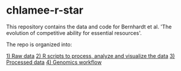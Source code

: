 # chlamee-r-star


This repository contains the data and code for Bernhardt et al. 'The evolution of competitive ability for essential resources'.

The repo is organized into:

[1) Raw data](https://github.com/JoeyBernhardt/chlamee-r-star/tree/master/data-raw) 
[2) R scripts to process, analyze and visualize the data](https://github.com/JoeyBernhardt/chlamee-r-star/tree/master/R-scripts)
[3) Processed data](https://github.com/JoeyBernhardt/chlamee-r-star/tree/master/data-processed)
[4) Genomics workflow](https://github.com/JoeyBernhardt/chlamee-r-star/tree/master/genomics)


